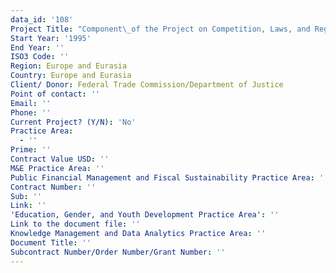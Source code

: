 ```yaml
---
data_id: '108'
Project Title: "Component\_of the Project on Competition, Laws, and Regulations"
Start Year: '1995'
End Year: ''
ISO3 Code: ''
Region: Europe and Eurasia
Country: Europe and Eurasia
Client/ Donor: Federal Trade Commission/Department of Justice
Point of contact: ''
Email: ''
Phone: ''
Current Project? (Y/N): 'No'
Practice Area:
  - ''
Prime: ''
Contract Value USD: ''
M&E Practice Area: ''
Public Financial Management and Fiscal Sustainability Practice Area: ''
Contract Number: ''
Sub: ''
Link: ''
'Education, Gender, and Youth Development Practice Area': ''
Link to the document file: ''
Knowledge Management and Data Analytics Practice Area: ''
Document Title: ''
Subcontract Number/Order Number/Grant Number: ''
---
```

